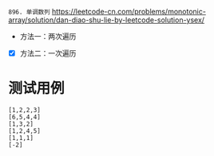 
`896. 单调数列` https://leetcode-cn.com/problems/monotonic-array/solution/dan-diao-shu-lie-by-leetcode-solution-ysex/
- 方法一：两次遍历
- [x] 方法二：一次遍历

# 测试用例

```
[1,2,2,3]
[6,5,4,4]
[1,3,2]
[1,2,4,5]
[1,1,1]
[-2]
```
